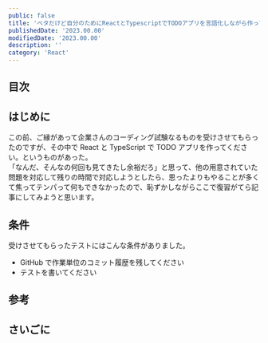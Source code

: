 ```yaml
---
public: false
title: 'ベタだけど自分のためにReactとTypescriptでTODOアプリを言語化しながら作ってみる'
publishedDate: '2023.00.00'
modifiedDate: '2023.00.00'
description: ''
category: 'React'
---
```


## 目次

## はじめに

この前、ご縁があって企業さんのコーディング試験なるものを受けさせてもらったのですが、その中で React と TypeScript で TODO アプリを作ってください。というものがあった。  
「なんだ、そんなの何回も見てきたし余裕だろ」と思って、他の用意されていた問題を対応して残りの時間で対応しようとしたら、思ったよりもやることが多くて焦ってテンパって何もできなかったので、恥ずかしながらここで復習がてら記事にしてみようと思います。

## 条件

受けさせてもらったテストにはこんな条件がありました。

- GitHub で作業単位のコミット履歴を残してください
- テストを書いてください

## 参考

## さいごに
